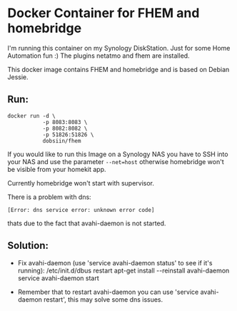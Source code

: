 # Docker Container for FHEM and homebridge

I'm running this container on my Synology DiskStation. Just for some Home Automation fun :)
The plugins netatmo and fhem are installed.

This docker image contains FHEM and homebridge and is based on Debian Jessie.

## Run:
```
docker run -d \
           -p 8083:8083 \
           -p 8082:8082 \
           -p 51826:51826 \
           dobsiin/fhem
```

If you would like to run this Image on a Synology NAS you have to SSH into your NAS and
use the parameter ```--net=host``` otherwise homebridge won't be visible from your homekit app.

Currently homebridge won't start with supervisor.

There is a problem with dns:
```
[Error: dns service error: unknown error code]
```
thats due to the fact that avahi-daemon is not started.

## Solution:

 - Fix avahi-daemon (use 'service avahi-daemon status' to see if it's running):
	/etc/init.d/dbus restart
	apt-get install --reinstall avahi-daemon
	service avahi-daemon start

 - Remember that to restart avahi-daemon you can use 'service avahi-daemon restart', this may solve some dns issues. 